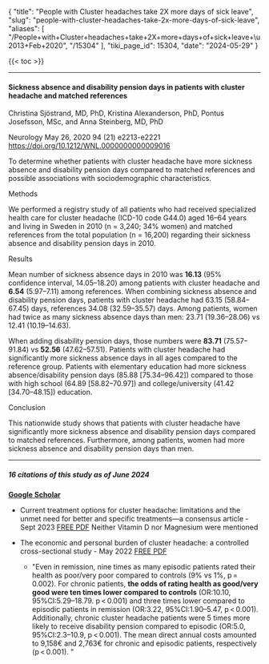 {
  "title": "People with Cluster headaches take 2X more days of sick leave",
  "slug": "people-with-cluster-headaches-take-2x-more-days-of-sick-leave",
  "aliases": [
    "/People+with+Cluster+headaches+take+2X+more+days+of+sick+leave+\u2013+Feb+2020",
    "/15304"
  ],
  "tiki_page_id": 15304,
  "date": "2024-05-29"
}

{{< toc >}}

---

#### Sickness absence and disability pension days in patients with cluster headache and matched references

Christina Sjöstrand, MD, PhD, Kristina Alexanderson, PhD, Pontus Josefsson, MSc, and Anna Steinberg, MD, PhD

Neurology May 26, 2020 94 (21) e2213-e2221 https://doi.org/10.1212/WNL.0000000000009016

To determine whether patients with cluster headache have more sickness absence and disability pension days compared to matched references and possible associations with sociodemographic characteristics.

Methods

We performed a registry study of all patients who had received specialized health care for cluster headache (ICD-10 code G44.0) aged 16–64 years and living in Sweden in 2010 (n = 3,240; 34% women) and matched references from the total population (n = 16,200) regarding their sickness absence and disability pension days in 2010.

Results

Mean number of sickness absence days in 2010 was  **16.13**  (95% confidence interval, 14.05–18.20) among patients with cluster headache and  **6.54**  (5.97–7.11) among references. When combining sickness absence and disability pension days, patients with cluster headache had 63.15 (58.84–67.45) days, references 34.08 (32.59–35.57) days. Among patients, women had twice as many sickness absence days than men: 23.71 (19.36–28.06) vs 12.41 (10.19–14.63). 

When adding disability pension days, those numbers were  **83.71**  (75.57–91.84) vs  **52.56**  (47.62–57.51). Patients with cluster headache had significantly more sickness absence days in all ages compared to the reference group. Patients with elementary education had more sickness absence/disability pension days (85.88 <span>[75.34–96.42]</span>) compared to those with high school (64.89 <span>[58.82–70.97]</span>) and college/university (41.42 <span>[34.70–48.15]</span>) education.

Conclusion

This nationwide study shows that patients with cluster headache have significantly more sickness absence and disability pension days compared to matched references. Furthermore, among patients, women had more sickness absence and disability pension days than men.

---

##### 16 citations of this study as of June 2024

 **[Google Scholar](https://scholar.google.com/scholar?cites=7750509992964704607&as_sdt=5,48&sciodt=0,48&hl=en)** 

* Current treatment options for cluster headache: limitations and the unmet need for better and specific treatments—a consensus article - Sept  2023 [FREE PDF](%20https://doi.org/10.1186/s10194-023-01660-8)  Neither Vitamin D nor Magnesium were mentioned

* The economic and personal burden of cluster headache: a controlled cross-sectional study - May 2022 [FREE PDF](https://doi.org/10.1186/s10194-022-01427-7)

   * "Even in remission, nine times as many episodic patients rated their health as poor/very poor compared to controls (9% vs 1%, p = 0.002). For chronic patients,  **the odds of rating health as good/very good were ten times lower compared to controls**  (OR:10.10, 95%CI:5.29–18.79. p < 0.001) and three times lower compared to episodic patients in remission (OR:3.22, 95%CI:1.90–5.47, p < 0.001). Additionally, chronic cluster headache patients were 5 times more likely to receive disability pension compared to episodic (OR:5.0, 95%CI:2.3–10.9, p < 0.001). The mean direct annual costs amounted to 9,158€ and 2,763€ for chronic and episodic patients, respectively (p < 0.001). "
